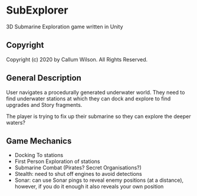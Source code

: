 # SubExplorer
3D Submarine Exploration game written in Unity

## Copyright

Copyright (c) 2020 by Callum Wilson. All Rights Reserved.

## General Description
User navigates a procedurally generated underwater world. They need to find underwater stations
at which they can dock and explore to find upgrades and Story fragments.

The player is trying to fix up their submarine so they can explore the deeper waters?

## Game Mechanics
* Docking To stations
* First Person Exploration of stations
* Submarine Combat (Pirates? Secret Organisations?)
* Stealth: need to shut off engines to avoid detections
* Sonar: can use Sonar pings to reveal enemy positions (at a distance), however, if you do it enough
it also reveals your own position
